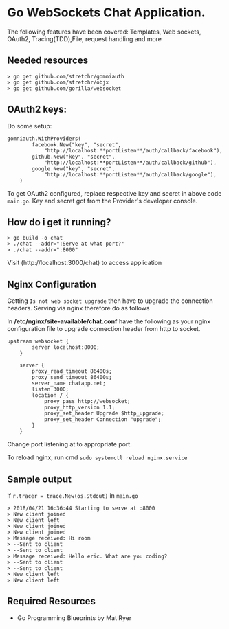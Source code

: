 # Go WebSockets Chat Application.


The following features have been covered: Templates, Web sockets, OAuth2, Tracing(TDD),File, request handling and more


## Needed resources
```
> go get github.com/stretchr/gomniauth
> go get github.com/stretchr/objx
> go get github.com/gorilla/websocket
```
## OAuth2 keys:


Do some setup:


```
gomniauth.WithProviders(
		facebook.New("key", "secret",
			"http://localhost:**portListen**/auth/callback/facebook"),
		github.New("key", "secret",
			"http://localhost:**portListen**/auth/callback/github"),
		google.New("key", "secret",
			"http://localhost:**portListen**/auth/callback/google"),
	)
```
To get OAuth2 configured, replace respective key and secret in above code `main.go`. Key and secret got from the Provider's developer console.

## How do i get it running?

```
> go build -o chat
> ./chat --addr=":Serve at what port?"
> ./chat --addr=":8000"
```

Visit (http://localhost:3000/chat) to access application

## Nginx Configuration
Getting `Is not web socket upgrade` then have to upgrade the connection headers. Serving via nginx therefore do as follows


In **/etc/nginx/site-available/chat.conf** have the following as your nginx configuration file to upgrade connection header from http to socket.


```
upstream websocket {
        server localhost:8000;
    }

    server {
        proxy_read_timeout 86400s;
        proxy_send_timeout 86400s;
        server_name chatapp.net;
        listen 3000;
        location / {
            proxy_pass http://websocket;
            proxy_http_version 1.1;
            proxy_set_header Upgrade $http_upgrade;
            proxy_set_header Connection "upgrade";
        }
    }
```

Change port listening at to appropriate port. 



To reload nginx, run cmd `sudo systemctl reload nginx.service`


## Sample output 


if `r.tracer = trace.New(os.Stdout)` in `main.go`


```
> 2018/04/21 16:36:44 Starting to serve at :8000
> New client joined
> New client left
> New client joined
> New client joined
> Message received: Hi room
> --Sent to client
> --Sent to client
> Message received: Hello eric. What are you coding?
> --Sent to client
> --Sent to client
> New client left
> New client left
```
## Required Resources
- Go Programming Blueprints by Mat Ryer




